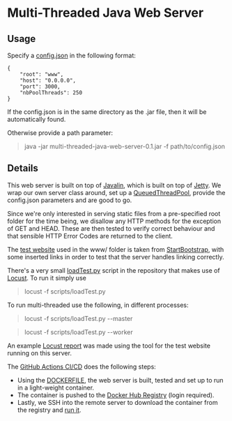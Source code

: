 
# Multi-Threaded Java Web Server

## Usage

Specify a [config.json](config.json) in the following format:

```
{
	"root": "www",
	"host": "0.0.0.0",
	"port": 3000,
	"nbPoolThreads": 250
}
```

If the config.json is in the same directory as the .jar file, then it will be automatically found.

Otherwise provide a path parameter:

> java -jar multi-threaded-java-web-server-0.1.jar -f path/to/config.json


## Details

This web server is built on top of [Javalin](https://javalin.io/), which is built on top of [Jetty](https://www.eclipse.org/jetty/). We wrap our own server class around, set up a [QueuedThreadPool](https://www.eclipse.org/jetty/javadoc/jetty-9/org/eclipse/jetty/util/thread/QueuedThreadPool.html), provide the config.json parameters and are good to go.

Since we're only interested in serving static files from a pre-specified root folder for the time being, we disallow any HTTP methods for the exception of GET and HEAD. These are then tested to verify correct behaviour and that sensible HTTP Error Codes are returned to the client.

The [test website](http://65.21.145.57/) used in the www/ folder is taken from [StartBootstrap](https://github.com/StartBootstrap/startbootstrap-landing-page/tree/master), with some inserted links in order to test that the server handles linking correctly.

There's a very small [loadTest.py](scripts/loadTest.py) script in the repository that makes use of [Locust](https://locust.io/). To run it simply use

> locust -f scripts/loadTest.py 

To run multi-threaded use the following, in different processes:

> locust -f scripts/loadTest.py --master

> locust -f scripts/loadTest.py --worker

An example [Locust report](http://65.21.145.57/report/) was made using the tool for the test website running on this server.

The [GitHub Actions CI/CD](.github/workflows/build-and-deploy.yml) does the following steps:

- Using the [DOCKERFILE](DOCKERFILE), the web server is built, tested and set up to run in a light-weight container. 
- The container is pushed to the [Docker Hub Registry](https://hub.docker.com/repository/docker/pragmaticfox/multi-threaded-java-web-server) (login required).
- Lastly, we SSH into the remote server to download the container from the registry and [run it](http://65.21.145.57/).
